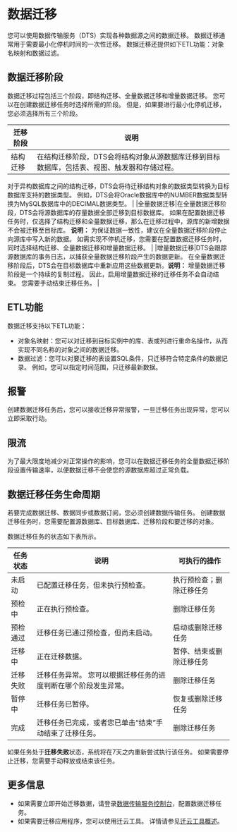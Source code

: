 # 数据迁移

您可以使用数据传输服务（DTS）实现各种数据源之间的数据迁移。 数据迁移通常用于需要最小化停机时间的一次性迁移。 数据迁移还提供如下ETL功能：对象名映射和数据过滤。

## 数据迁移阶段

数据迁移过程包括三个阶段，即结构迁移、全量数据迁移和增量数据迁移。 您可以在创建数据迁移任务时选择所需的阶段。 但是，如果要进行最小化停机迁移，您必须选择所有三个阶段。

|迁移阶段|说明|
|----|--|
|结构迁移|在结构迁移阶段，DTS会将结构对象从源数据库迁移到目标数据库，包括表、视图、触发器和存储过程。

对于异构数据库之间的结构迁移，DTS会将待迁移结构对象的数据类型转换为目标数据库支持的数据类型。 例如，DTS会将Oracle数据库中的NUMBER数据类型转换为MySQL数据库中的DECIMAL数据类型。 |
|全量数据迁移|在全量数据迁移阶段，DTS会将源数据库的存量数据全部迁移到目标数据库。 如果在配置数据迁移任务时，仅选择了结构迁移和全量数据迁移，那么在迁移过程中，源库的新增数据不会被迁移至目标库。 **说明：** 为保证数据一致性，建议在全量数据迁移阶段停止向源库中写入新的数据。 如需实现不停机迁移，您需要在配置数据迁移任务时，同时选择结构迁移、全量数据迁移和增量数据迁移。 |
|增量数据迁移|DTS会跟踪源数据库的事务日志，以捕获全量数据迁移阶段产生的数据更新。 在全量数据迁移阶段后，DTS会在目标数据库中重新应用这些数据更新。**说明：** 增量数据迁移阶段是一个持续的复制过程。 因此，启用增量数据迁移的迁移任务不会自动结束。 您需要手动结束迁移任务。 |

## ETL功能

数据迁移支持以下ETL功能：

-   对象名映射：您可以对迁移到目标实例中的库、表或列进行重命名操作，从而实现不同名称的对象之间的数据迁移。
-   数据过滤：您可以对要迁移的表设置SQL条件，只迁移符合特定条件的数据记录。 例如，您可以指定时间范围，只迁移最新数据。

## 报警

创建数据迁移任务后，您可以接收迁移异常报警，一旦迁移任务出现异常，您可以立即采取行动。

## 限流

为了最大限度地减少对正常操作的影响，您可以在数据迁移任务的全量数据迁移阶段设置传输速率，以便数据迁移不会使您的源数据库超过正常负载。

## 数据迁移任务生命周期

若要完成数据迁移、数据同步或数据订阅，您必须创建数据传输任务。 创建数据迁移任务时，您需要配置源数据库、目标数据库、迁移阶段和要迁移的对象。

数据迁移任务的状态如下表所示。

|任务状态|说明|可执行的操作|
|----|--|------|
|未启动|已配置迁移任务，但未执行预检查。|执行预检查；删除迁移任务|
|预检中|正在执行预检查。|删除迁移任务|
|预检通过|迁移任务已通过预检查，但尚未启动。|启动或删除迁移任务|
|迁移中|正在迁移数据。|暂停、结束或删除迁移任务|
|迁移失败|迁移任务异常。 您可以根据迁移任务的进度判断在哪个阶段发生异常。|删除迁移任务|
|暂停中|迁移任务已暂停。|恢复或删除迁移任务|
|完成|迁移任务已完成，或者您已单击“结束”手动结束了迁移任务。|删除迁移任务|

如果任务处于**迁移失败**状态，系统将在7天之内重新尝试执行该任务。 如果需要停止迁移，您需要手动释放或结束该任务。

## 更多信息

-   如果需要立即开始迁移数据，请登录[数据传输服务控制台](https://dts-intl.console.aliyun.com/)，配置数据迁移任务。
-   如果需要迁移应用程序，您可以使用迁云工具。 详情请参见[迁云工具概述](https://www.alibabacloud.com/help/doc-detail/62349.htm)。

